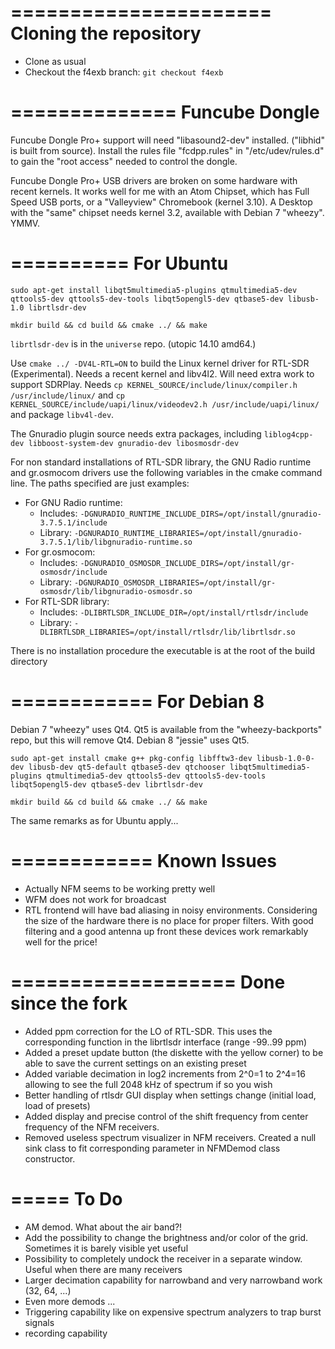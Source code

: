 ======================
Cloning the repository
======================

- Clone as usual
- Checkout the f4exb branch: `git checkout f4exb`

==============
Funcube Dongle
==============

Funcube Dongle Pro+ support will need "libasound2-dev" installed. ("libhid" is built from source). Install the rules file "fcdpp.rules" in "/etc/udev/rules.d" to gain the "root access" needed to control the dongle.

Funcube Dongle Pro+ USB drivers are broken on some hardware with recent kernels. It works well for me with an Atom Chipset, which has Full Speed USB ports, or a "Valleyview" Chromebook (kernel 3.10). A Desktop with the "same" chipset needs kernel 3.2, available with Debian 7 "wheezy". YMMV.


==========
For Ubuntu
==========

`sudo apt-get install libqt5multimedia5-plugins qtmultimedia5-dev qttools5-dev qttools5-dev-tools libqt5opengl5-dev qtbase5-dev libusb-1.0 librtlsdr-dev`

`mkdir build && cd build && cmake ../ && make`

`librtlsdr-dev` is in the `universe` repo. (utopic 14.10 amd64.)

Use `cmake ../ -DV4L-RTL=ON` to build the Linux kernel driver for RTL-SDR (Experimental). Needs a recent kernel and libv4l2. Will need extra work to support SDRPlay. Needs `cp KERNEL_SOURCE/include/linux/compiler.h /usr/include/linux/` and `cp KERNEL_SOURCE/include/uapi/linux/videodev2.h /usr/include/uapi/linux/` and package `libv4l-dev`.

The Gnuradio plugin source needs extra packages, including `liblog4cpp-dev libboost-system-dev gnuradio-dev libosmosdr-dev`

For non standard installations of RTL-SDR library, the GNU Radio runtime and gr.osmocom drivers use the following variables in the cmake command line. The paths specified are just examples:

  - For GNU Radio runtime:
    - Includes: `-DGNURADIO_RUNTIME_INCLUDE_DIRS=/opt/install/gnuradio-3.7.5.1/include`
    - Library: `-DGNURADIO_RUNTIME_LIBRARIES=/opt/install/gnuradio-3.7.5.1/lib/libgnuradio-runtime.so`
  - For gr.osmocom:
    - Includes: `-DGNURADIO_OSMOSDR_INCLUDE_DIRS=/opt/install/gr-osmosdr/include`
    - Library: `-DGNURADIO_OSMOSDR_LIBRARIES=/opt/install/gr-osmosdr/lib/libgnuradio-osmosdr.so`
  - For RTL-SDR library:
    - Includes: `-DLIBRTLSDR_INCLUDE_DIR=/opt/install/rtlsdr/include`
    - Library: `-DLIBRTLSDR_LIBRARIES=/opt/install/rtlsdr/lib/librtlsdr.so`
    
There is no installation procedure the executable is at the root of the build directory

============
For Debian 8
============

Debian 7 "wheezy" uses Qt4. Qt5 is available from the "wheezy-backports" repo, but this will remove Qt4. Debian 8 "jessie" uses Qt5.

`sudo apt-get install cmake g++ pkg-config libfftw3-dev libusb-1.0-0-dev libusb-dev qt5-default qtbase5-dev qtchooser libqt5multimedia5-plugins qtmultimedia5-dev qttools5-dev qttools5-dev-tools libqt5opengl5-dev qtbase5-dev librtlsdr-dev`

`mkdir build && cd build && cmake ../ && make`

The same remarks as for Ubuntu apply...

============
Known Issues
============

  - Actually NFM seems to be working pretty well
  - WFM does not work for broadcast
  - RTL frontend will have bad aliasing in noisy environments. Considering the size of the hardware there is no place for proper filters. With good filtering and a good antenna up front these devices work remarkably well for the price! 

===================
Done since the fork
===================

  - Added ppm correction for the LO of RTL-SDR. This uses the corresponding function in the librtlsdr interface (range -99..99 ppm)
  - Added a preset update button (the diskette with the yellow corner) to be able to save the current settings on an existing preset
  - Added variable decimation in log2 increments from 2^0=1 to 2^4=16 allowing to see the full 2048 kHz of spectrum if so you wish
  - Better handling of rtlsdr GUI display when settings change (initial load, load of presets)
  - Added display and precise control of the shift frequency from center frequency of the NFM receivers.
  - Removed useless spectrum visualizer in NFM receivers. Created a null sink class to fit corresponding parameter in NFMDemod class constructor.
  
  
=====
To Do
=====


  - AM demod. What about the air band?!
  - Add the possibility to change the brightness and/or color of the grid. Sometimes it is barely visible yet useful
  - Possibility to completely undock the receiver in a separate window. Useful when there are many receivers
  - Larger decimation capability for narrowband and very narrowband work (32, 64, ...)
  - Even more demods ... 
  - Triggering capability like on expensive spectrum analyzers to trap burst signals
  - recording capability
